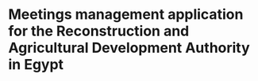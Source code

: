 # Meetings management application for the Reconstruction and Agricultural Development Authority in Egypt
